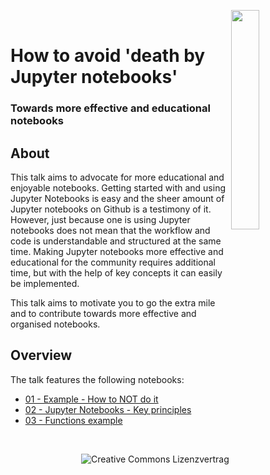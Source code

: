 <img src='./img/jupytercon_logo.png' align='right' width='30%'></img><br>


# How to avoid 'death by Jupyter notebooks'
### Towards more effective and educational notebooks


## About
This talk aims to advocate for more educational and enjoyable notebooks. Getting started with and using Jupyter Notebooks is easy and the sheer amount of Jupyter notebooks on Github is a testimony of it. However, just because one is using Jupyter notebooks does not mean that the workflow and code is understandable and structured at the same time. Making Jupyter notebooks more effective and educational for the community requires additional time, but with the help of key concepts it can easily be implemented.

This talk aims to motivate you to go the extra mile and to contribute towards more effective and organised notebooks.

## Overview
The talk features the following notebooks:

* [01 - Example - How to NOT do it](01_example_how_not_to_do_it.ipynb)
* [02 - Jupyter Notebooks - Key principles](02_jupyter_notebooks_key_principles.ipynb)
* [03 - Functions example](functions_example.ipynb)


<br>

<a rel="license" href="http://creativecommons.org/licenses/by/4.0/"><img style="float: right" alt="Creative Commons Lizenzvertrag" style="border-width:0" src="https://i.creativecommons.org/l/by/4.0/88x31.png" /></a>


